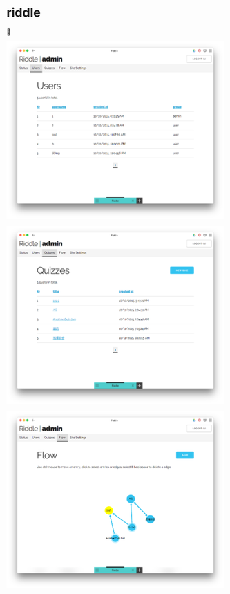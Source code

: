 # riddle

:construction:

![screenshot/1.png](screenshot/1.png)

![screenshot/2.png](screenshot/2.png)

![screenshot/3.png](screenshot/3.png)
